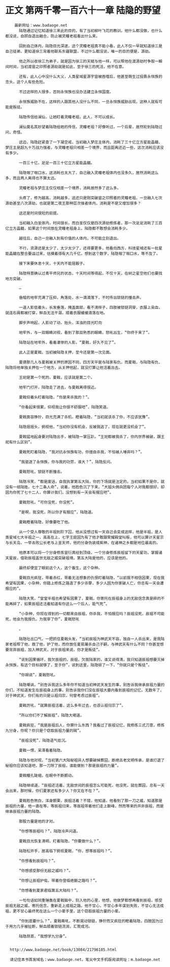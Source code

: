 # 正文 第两千零一百六十一章 陆隐的野望
        最新网址：www.badaoge.net
          陆隐通过记忆知道徐三来此的目的，有了当初柳叶飞花的教训，他什么都没做，也什么都没说，自顾自退出融合，防止被灵瞳老祖看出什么来。
      
          回到自己体内，陆隐目光深邃，这个灵瞳老祖真不能小看，此人不仅一早就知道徐三是自己徒弟，更知道徐三背着他联系东疆联盟，不过什么都没说，唯一的目的便是，源劫。
      
          他之所以收徐三为弟子，就是因为徐三的天赋与他一样，可以帮他在渡源劫时争取一瞬间时间，当初渡宙之印照者源劫就是如此，至于徐三的死活，他不在意。
      
          还有，此人心中没什么大义，人类星域星源宇宙被吞噬后，他甚至萌生过投靠永恒族的念头，这个人有些危险。
      
          不过这样的人很多，否则永恒族也没办法建立永恒国度。
      
          永恒族威胁不在，这样的人跟其他人没什么不同，一旦永恒族威胁出现，这种人就有可能是叛徒。
      
          陆隐传信给澜仙，让她盯着灵瞳老祖，此人，不可以成长。
      
          澜仙莫名其妙望着陆隐给她的传信，灵瞳老祖？好像听过，一个后辈，居然轮到陆隐过问，奇怪。
      
          这边，陆隐赶紧查了一下凝空戒，当初融入梦庄主体内，消耗了三十亿立方星能晶髓，梦庄主是超九十万战力强者，与灵瞳老祖只相差一个境界，而且距离还近一些，这次消耗应该没有多少。
      
          一百三十亿，足足一百三十亿立方星能晶髓。
      
          陆隐咽了咽口水，这消耗也太大了，自己融入灵瞳老祖体内也没多久，居然消耗这么多，而且两人离得也不算太远。
      
          灵瞳老祖与梦庄主仅仅相差一个境界，消耗居然多了这么多。
      
          头疼了，修为越高，消耗越多，这还只是刚突破宙之印照者的灵瞳老祖，一旦融入七次源劫甚至八次源劫，也就是第二夜王那种层次强者体内，消耗是不是又增加很多？
      
          这还是时间很短的前提。
      
          当初融入白圣体内，时间很长，而白圣仅仅是四次源劫修炼者，那一次足足消耗了三百亿立方晶髓，如果这个时间放在灵瞳老祖身上，陆隐都不敢想会消耗多少。
      
          越往后，自己一旦融入到有价值的人体内，不可能立刻退出。
      
          不行，资源还是太少了，太少太少了，还得要更多，他看向西方，科技星域还有一批星能晶髓在整合要运过来，估摸着得有大几千亿，想到这个数字，陆隐咽了咽口水，等不及了。
      
          接下来要休息十天，十天内不能摇骰子。
      
          陆隐特意确认过青平师兄的状态，十天时间等得起，不仅十天，在树之星空他们也要找地方突破。
      
          …
      
          昏暗的地牢充满了压抑，角落处，水一滴滴落下，不时传出锁链的撞击声。
      
          一道人影低着头，长发垂落，掩盖面部，看不清样子，四肢被锁链洞穿，衣服上染血，就连右肩都被打穿，鲜血无法干涸，顺着衣服缓缓滴落在地。
      
          脚步声响起，人影动了动，抬头，浑浊的目光盯向
      
          地牢外，与一双眼睛对视，看到了那双熟悉的眼睛，怒吼出生，“你终于来了”。
      
          陆隐站在地牢外，看着凄惨的人影，“夏戟，好久不见了”。
      
          此人正是夏戟，当初被陆隐关押，至今还是第一次见面。
      
          夏德那几人与夏戟被关押的原因不同，四方天平是与陆家有仇，而夏戟，与陆隐有仇，陆隐将他单独关押在一个地方，从关押他起，就没打算让他活着出去。
      
          王祀是第一个死的，夏戟，应该就是第二个。
      
          地牢门打开，陆隐走了进去，与夏戟离得很近。
      
          夏戟仰着头盯着陆隐，“你是来杀我的？”。
      
          “你看起来很累，仰视我让你很不舒服吧”，陆隐笑道。
      
          夏戟面容狰狞，目光充满了杀机，瞪着陆隐，“当初就该杀了你，不应该犹豫”。
      
          陆隐摇摇头，俯视他，“当初你没有机会，反被我逃了，现在就更没机会了”。
      
          夏戟猛地起身要对陆隐出手，被陆隐一掌压趴，“王祀都被我杀了，你内世界被破，跟王祀有什么区别”。
      
          夏戟死盯着陆隐，“我对抗永恒族有功，你擅自杀我，不怕被人唾弃吗？”。
      
          “我驱逐了永恒族，你与我的功劳，谁大？”，陆隐反问。
      
          夏戟怒吼，锁链不断撞击。
      
          陆隐冷笑，“都是废话，自我执掌第五大陆，你的下场就是注定的，当初如果不是你，就没有一纸陆姓，七十二条人命”，说着，他脸色沉了下来，“大姐头佣兵团每个人对我都很好，却因为你死了七十二人，你算计我们，没想到有一天会有报应吧”。
      
          夏戟怒吼，“可你没死，你没死”。
      
          “是啊，我没死，所以你才有报应”，陆隐道。
      
          夏戟瞪着陆隐，好像要吃了他。
      
          从一个受人尊敬的半祖到阶下囚，他从没想过有一天自己会变成这样，他是半祖，是人类星域七大半祖之一，高高在上，七字王庭因为有了他才敢跟荣耀殿堂叫板，他可以算计天星宗与长天岛，一举击败公长老与上圣天师，他的分身伪装成紫神，在诸神之乡都是地位最高的。
      
          他原本可以将一个分身修炼宙衍真经到顶级，一个分身修炼辰祖留下的天星功，掌握诸天星辰，借助辰祖盖世无敌之威突破祖境，第五大陆是他的，应该是他的。
      
          最终却便宜了眼前这个人，这个畜生，这个杂种。
      
          夏戟目光疯狂，带着赤红，带着无法想象的仇恨盯着陆隐，“以前我不相信因果，现在我希望有因果，小杂种，你踏上修炼之路造了多少杀孽，多少人因为你家破人亡，你总有一天会遭报应的”。
      
          陆隐大笑，“堂堂半祖也希望有因果了，夏戟，你寄托在辰祖身上的无敌信念真是碎的不能再碎了，如果辰祖还活着知道有你这么一个后人，能气死”。
      
          “小杂种，你现在得到的一切都来自辰祖，你杀我，不怕报应吗？辰祖没死，辰祖不可能死，他会为我报仇，为我宰了你”，夏戟怒吼
      
          。
      
          陆隐吐出口气，一把抓住夏戟头发，“当初辰祖为神武天不容，独自一人杀出来，是我陆家老祖帮了他，救了他，护了他，而你放任夏易屠杀自己子嗣，与神武天有什么不同？你甚至想要背弃辰祖，加入神武天，对于辰祖来说，你才是叛徒”。
      
          “说到因果循环，我欠辰祖的，辰祖，欠我陆家的，谁又说得清，我只知道辰祖想要灭掉永恒族，有这个目标就够了，至于你”，说到这里，陆隐顿了一下，“你就只是个叛徒”。
      
          “你胡说”，夏戟怒吼。
      
          陆隐嘲讽，“别告诉我这么多年你不知道当初神武天发生的事，别告诉我继承辰祖力量的你们，不知道发生在辰祖身上的事，别告诉我你们没在辰祖大墓内看到辰祖的记忆，无数年了，对于神武天，你们有的只是认祖归宗，何曾考虑过辰祖”。
      
          夏戟厉吼，“就算辰祖活着，这么多年过去，也该认祖归宗了”。
      
          “所以你们不了解辰祖”，陆隐大喝道。
      
          夏戟疯狂，“我是辰祖后人，你算什么东西？我看过了辰祖记忆，我修炼三式刀意，修炼九分身，你呢？你只是个窃取辰祖力量的贼”。
      
          “辰祖没死”，陆隐语气低沉。
      
          夏戟一愣，呆滞看着陆隐。
      
          陆隐与他对视，“当初第六大陆秘祖异人想要破掉葬园，断绝古老文明传承，是谁打退了秘祖你应该知道吧，那一刀除了辰祖，谁能做到？那是辰祖的力量”。
      
          夏戟瞳孔陡缩，在眼中不断颤动。
      
          陆隐继续道，“辰祖还活着，无敌世间的辰祖怎么可能死，他没死，就在葬园，总有一天会出来，那时候，你们夏家还有多少人？你又在不在？”。
      
          夏戟脸色煞白，浑身颤栗，辰祖活着？不错，他知道，他看到了那一刀之威，知道那是辰祖的力量，他一直在等，等辰祖归来，等辰祖带着他们走上巅峰，然而等来的并非辰祖，而是继承辰祖力量的陆隐。
      
          那股力量是他的才对。
      
          “你想等辰祖吗？”，陆隐冷声问道。
      
          夏戟目光恢复清明，盯着陆隐，“你要做什么？”。
      
          陆隐松开手，居高临下俯视夏戟，“你，想等辰祖吗？”。
      
          “你想看到辰祖吗？”。
      
          “你想感受那份无敌之威吗？”。
      
          “你想让辰祖护佑，带着你登临绝巅之路吗？”。
      
          “你想看到夏家君临第五大陆吗？”。
      
          一句句话如同重锤轰在夏戟脑中，刻入他的心里，他想，他做梦都想再看到辰祖，感受辰祖无敌之威，寄托信念，重新走上成祖之路，他不甘心，不甘心多年谋划失败，不甘心无法成祖，更不甘心最终死在这么一个小辈手里，这个窃取辰祖力量的小辈。
      
          “你到底要什么？”，夏戟嘶吼，不断晃动锁链，狰狞而又疯狂的瞪着陆隐，四肢因为过于用力几乎被扯断，鲜血顺着锁链流淌，汇聚成河。
      
          陆隐昂首，“我想学九分身”。
      
      
      http://www.badaoge.net/book/13084/21796185.html
      
      请记住本书首发域名：www.badaoge.net。笔尖中文手机版阅读网址：m.badaoge.net